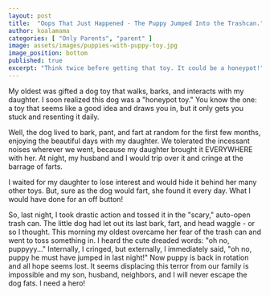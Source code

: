 ```yaml
---
layout: post
title:  "Oops That Just Happened - The Puppy Jumped Into the Trashcan."
author: koalamama
categories: [ "Only Parents", "parent" ]
image: assets/images/puppies-with-puppy-toy.jpg
image_position: bottom
published: true
excerpt: "Think twice before getting that toy. It could be a honeypot!"
---
```


My oldest was gifted a dog toy that walks, barks, and interacts with my daughter. I soon realized this dog was a "honeypot toy." You know the one: a toy that seems like a good idea and draws you in, but it only gets you stuck and resenting it daily.

Well, the dog lived to bark, pant, and fart at random for the first few months, enjoying the beautiful days with my daughter. We tolerated the incessant noises wherever we went, because my daughter brought it EVERYWHERE with her. At night, my husband and I would trip over it and cringe at the barrage of farts.

I waited for my daughter to lose interest and would hide it behind her many other toys. But, sure as the dog would fart, she found it every day. What I would have done for an off button!

So, last night, I took drastic action and tossed it in the "scary," auto-open trash can. The little dog had let out its last bark, fart, and head waggle - or so I thought. This morning my oldest overcame her fear of the trash can and went to toss something in. I heard the cute dreaded words: "oh no, puppyyy..." Internally, I cringed, but externally, I immediately said, "oh no, puppy he must have jumped in last night!" Now puppy is back in rotation and all hope seems lost. It seems displacing this terror from our family is impossible and my son, husband, neighbors, and I will never escape the dog fats. I need a hero!